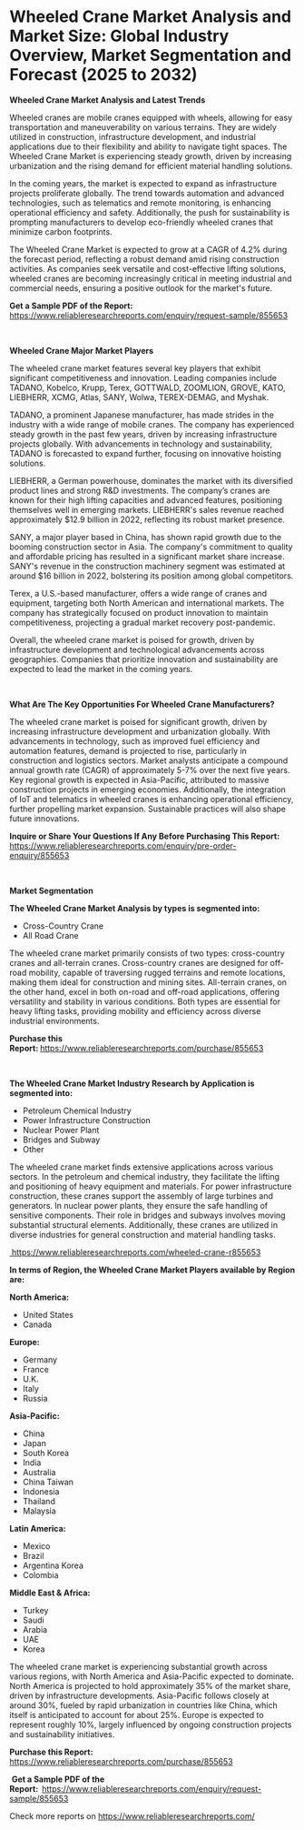 <p><h1>Wheeled Crane Market Analysis and Market Size: Global Industry Overview, Market Segmentation and Forecast (2025 to 2032)</h1></p><p><strong>Wheeled Crane Market Analysis and Latest Trends</strong></p>
<p><p>Wheeled cranes are mobile cranes equipped with wheels, allowing for easy transportation and maneuverability on various terrains. They are widely utilized in construction, infrastructure development, and industrial applications due to their flexibility and ability to navigate tight spaces. The Wheeled Crane Market is experiencing steady growth, driven by increasing urbanization and the rising demand for efficient material handling solutions.</p><p>In the coming years, the market is expected to expand as infrastructure projects proliferate globally. The trend towards automation and advanced technologies, such as telematics and remote monitoring, is enhancing operational efficiency and safety. Additionally, the push for sustainability is prompting manufacturers to develop eco-friendly wheeled cranes that minimize carbon footprints.</p><p>The Wheeled Crane Market is expected to grow at a CAGR of 4.2% during the forecast period, reflecting a robust demand amid rising construction activities. As companies seek versatile and cost-effective lifting solutions, wheeled cranes are becoming increasingly critical in meeting industrial and commercial needs, ensuring a positive outlook for the market's future.</p></p>
<p><strong>Get a Sample PDF of the Report:&nbsp;</strong> <a href="https://www.reliableresearchreports.com/enquiry/request-sample/855653?utm_campaign=2205&utm_medium=2&utm_source=Github&utm_content=ia&utm_term=17022025&utm_id=wheeled-crane">https://www.reliableresearchreports.com/enquiry/request-sample/855653</a></p>
<p>&nbsp;</p>
<p><strong>Wheeled Crane Major Market Players</strong></p>
<p><p>The wheeled crane market features several key players that exhibit significant competitiveness and innovation. Leading companies include TADANO, Kobelco, Krupp, Terex, GOTTWALD, ZOOMLION, GROVE, KATO, LIEBHERR, XCMG, Atlas, SANY, Wolwa, TEREX-DEMAG, and Myshak.</p><p>TADANO, a prominent Japanese manufacturer, has made strides in the industry with a wide range of mobile cranes. The company has experienced steady growth in the past few years, driven by increasing infrastructure projects globally. With advancements in technology and sustainability, TADANO is forecasted to expand further, focusing on innovative hoisting solutions.</p><p>LIEBHERR, a German powerhouse, dominates the market with its diversified product lines and strong R&D investments. The company’s cranes are known for their high lifting capacities and advanced features, positioning themselves well in emerging markets. LIEBHERR's sales revenue reached approximately $12.9 billion in 2022, reflecting its robust market presence.</p><p>SANY, a major player based in China, has shown rapid growth due to the booming construction sector in Asia. The company's commitment to quality and affordable pricing has resulted in a significant market share increase. SANY's revenue in the construction machinery segment was estimated at around $16 billion in 2022, bolstering its position among global competitors.</p><p>Terex, a U.S.-based manufacturer, offers a wide range of cranes and equipment, targeting both North American and international markets. The company has strategically focused on product innovation to maintain competitiveness, projecting a gradual market recovery post-pandemic.</p><p>Overall, the wheeled crane market is poised for growth, driven by infrastructure development and technological advancements across geographies. Companies that prioritize innovation and sustainability are expected to lead the market in the coming years.</p></p>
<p>&nbsp;</p>
<p><strong>What Are The Key Opportunities For Wheeled Crane Manufacturers?</strong></p>
<p><p>The wheeled crane market is poised for significant growth, driven by increasing infrastructure development and urbanization globally. With advancements in technology, such as improved fuel efficiency and automation features, demand is projected to rise, particularly in construction and logistics sectors. Market analysts anticipate a compound annual growth rate (CAGR) of approximately 5-7% over the next five years. Key regional growth is expected in Asia-Pacific, attributed to massive construction projects in emerging economies. Additionally, the integration of IoT and telematics in wheeled cranes is enhancing operational efficiency, further propelling market expansion. Sustainable practices will also shape future innovations.</p></p>
<p><strong>Inquire or Share Your Questions If Any Before Purchasing This Report:</strong> <a href="https://www.reliableresearchreports.com/enquiry/pre-order-enquiry/855653?utm_campaign=2205&utm_medium=2&utm_source=Github&utm_content=ia&utm_term=17022025&utm_id=wheeled-crane">https://www.reliableresearchreports.com/enquiry/pre-order-enquiry/855653</a></p>
<p>&nbsp;</p>
<p><strong>Market Segmentation</strong></p>
<p><strong>The Wheeled Crane Market Analysis by types is segmented into:</strong></p>
<p><ul><li>Cross-Country Crane</li><li>All Road Crane</li></ul></p>
<p><p>The wheeled crane market primarily consists of two types: cross-country cranes and all-terrain cranes. Cross-country cranes are designed for off-road mobility, capable of traversing rugged terrains and remote locations, making them ideal for construction and mining sites. All-terrain cranes, on the other hand, excel in both on-road and off-road applications, offering versatility and stability in various conditions. Both types are essential for heavy lifting tasks, providing mobility and efficiency across diverse industrial environments.</p></p>
<p><strong>Purchase this Report:&nbsp;</strong><a href="https://www.reliableresearchreports.com/purchase/855653?utm_campaign=2205&utm_medium=2&utm_source=Github&utm_content=ia&utm_term=17022025&utm_id=wheeled-crane">https://www.reliableresearchreports.com/purchase/855653</a></p>
<p>&nbsp;</p>
<p><strong>The Wheeled Crane Market Industry Research by Application is segmented into:</strong></p>
<p><ul><li>Petroleum Chemical Industry</li><li>Power Infrastructure Construction</li><li>Nuclear Power Plant</li><li>Bridges and Subway</li><li>Other</li></ul></p>
<p><p>The wheeled crane market finds extensive applications across various sectors. In the petroleum and chemical industry, they facilitate the lifting and positioning of heavy equipment and materials. For power infrastructure construction, these cranes support the assembly of large turbines and generators. In nuclear power plants, they ensure the safe handling of sensitive components. Their role in bridges and subways involves moving substantial structural elements. Additionally, these cranes are utilized in diverse industries for general construction and material handling tasks.</p></p>
<p><a href="https://www.reliableresearchreports.com/wheeled-crane-r855653?utm_campaign=2205&utm_medium=2&utm_source=Github&utm_content=ia&utm_term=17022025&utm_id=wheeled-crane">&nbsp;https://www.reliableresearchreports.com/wheeled-crane-r855653</a></p>
<p><strong>In terms of Region, the Wheeled Crane Market Players available by Region are:</strong></p>
<p>
    <p> <strong> North America: </strong>
        <ul>
            <li>United States</li>
            <li>Canada</li>
        </ul>
        </p> 
    <p> <strong> Europe: </strong>
        <ul>
            <li>Germany</li>
            <li>France</li>
            <li>U.K.</li>
            <li>Italy</li>
            <li>Russia</li>
        </ul>
        </p> 
    <p> <strong> Asia-Pacific: </strong>
        <ul>
            <li>China</li>
            <li>Japan</li>
            <li>South Korea</li>
            <li>India</li>
            <li>Australia</li>
            <li>China Taiwan</li>
            <li>Indonesia</li>
            <li>Thailand</li>
            <li>Malaysia</li>
        </ul>
        </p> 
    <p> <strong> Latin America: </strong>
        <ul>
            <li>Mexico</li>
            <li>Brazil</li>
            <li>Argentina Korea</li>
            <li>Colombia</li>
        </ul>
        </p> 
    <p> <strong> Middle East & Africa: </strong>
        <ul>
            <li>Turkey</li>
            <li>Saudi</li>
            <li>Arabia</li>
            <li>UAE</li>
            <li>Korea</li>
        </ul>
    </p>
    </p>
<p><p>The wheeled crane market is experiencing substantial growth across various regions, with North America and Asia-Pacific expected to dominate. North America is projected to hold approximately 35% of the market share, driven by infrastructure developments. Asia-Pacific follows closely at around 30%, fueled by rapid urbanization in countries like China, which itself is anticipated to account for about 25%. Europe is expected to represent roughly 10%, largely influenced by ongoing construction projects and sustainability initiatives.</p></p>
<p><strong>Purchase this Report: </strong><a href="https://www.reliableresearchreports.com/purchase/855653?utm_campaign=2205&utm_medium=2&utm_source=Github&utm_content=ia&utm_term=17022025&utm_id=wheeled-crane">https://www.reliableresearchreports.com/purchase/855653</a></p>
<p>&nbsp;<strong>Get a Sample PDF of the Report:&nbsp;&nbsp;</strong><a href="https://www.reliableresearchreports.com/enquiry/request-sample/855653?utm_campaign=2205&utm_medium=2&utm_source=Github&utm_content=ia&utm_term=17022025&utm_id=wheeled-crane">https://www.reliableresearchreports.com/enquiry/request-sample/855653</a></p>
<p><strong></strong></p>
<p>Check more reports on <a href="https://www.reliableresearchreports.com/?utm_campaign=2205&utm_medium=2&utm_source=Github&utm_content=ia&utm_term=17022025&utm_id=wheeled-crane">https://www.reliableresearchreports.com/</a></p>